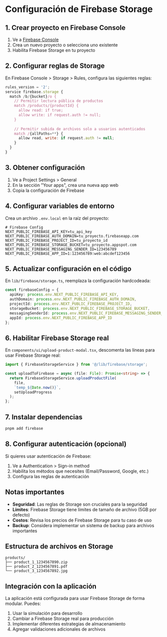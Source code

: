 # Configuración de Firebase Storage

## 1. Crear proyecto en Firebase Console

1. Ve a [Firebase Console](https://console.firebase.google.com/)
2. Crea un nuevo proyecto o selecciona uno existente
3. Habilita Firebase Storage en tu proyecto

## 2. Configurar reglas de Storage

En Firebase Console > Storage > Rules, configura las siguientes reglas:

```javascript
rules_version = '2';
service firebase.storage {
  match /b/{bucket}/o {
    // Permitir lectura pública de productos
    match /products/{productId} {
      allow read: if true;
      allow write: if request.auth != null;
    }
    
    // Permitir subida de archivos solo a usuarios autenticados
    match /{allPaths=**} {
      allow read, write: if request.auth != null;
    }
  }
}
```

## 3. Obtener configuración

1. Ve a Project Settings > General
2. En la sección "Your apps", crea una nueva app web
3. Copia la configuración de Firebase

## 4. Configurar variables de entorno

Crea un archivo `.env.local` en la raíz del proyecto:

```env
# Firebase Config
NEXT_PUBLIC_FIREBASE_API_KEY=tu_api_key
NEXT_PUBLIC_FIREBASE_AUTH_DOMAIN=tu_proyecto.firebaseapp.com
NEXT_PUBLIC_FIREBASE_PROJECT_ID=tu_proyecto_id
NEXT_PUBLIC_FIREBASE_STORAGE_BUCKET=tu_proyecto.appspot.com
NEXT_PUBLIC_FIREBASE_MESSAGING_SENDER_ID=123456789
NEXT_PUBLIC_FIREBASE_APP_ID=1:123456789:web:abcdef123456
```

## 5. Actualizar configuración en el código

En `lib/firebase/storage.ts`, reemplaza la configuración hardcodeada:

```typescript
const firebaseConfig = {
  apiKey: process.env.NEXT_PUBLIC_FIREBASE_API_KEY,
  authDomain: process.env.NEXT_PUBLIC_FIREBASE_AUTH_DOMAIN,
  projectId: process.env.NEXT_PUBLIC_FIREBASE_PROJECT_ID,
  storageBucket: process.env.NEXT_PUBLIC_FIREBASE_STORAGE_BUCKET,
  messagingSenderId: process.env.NEXT_PUBLIC_FIREBASE_MESSAGING_SENDER_ID,
  appId: process.env.NEXT_PUBLIC_FIREBASE_APP_ID
};
```

## 6. Habilitar Firebase Storage real

En `components/ui/upload-product-modal.tsx`, descomenta las líneas para usar Firebase Storage real:

```typescript
import { FirebaseStorageService } from '@/lib/firebase/storage';

const uploadToFirebase = async (file: File): Promise<string> => {
  return FirebaseStorageService.uploadProductFile(
    file, 
    `temp_${Date.now()}`, 
    setUploadProgress
  );
};
```

## 7. Instalar dependencias

```bash
pnpm add firebase
```

## 8. Configurar autenticación (opcional)

Si quieres usar autenticación de Firebase:

1. Ve a Authentication > Sign-in method
2. Habilita los métodos que necesites (Email/Password, Google, etc.)
3. Configura las reglas de autenticación

## Notas importantes

- **Seguridad**: Las reglas de Storage son cruciales para la seguridad
- **Límites**: Firebase Storage tiene límites de tamaño de archivo (5GB por defecto)
- **Costos**: Revisa los precios de Firebase Storage para tu caso de uso
- **Backup**: Considera implementar un sistema de backup para archivos importantes

## Estructura de archivos en Storage

```
products/
├── product_1_1234567890.zip
├── product_2_1234567891.pdf
└── product_3_1234567892.jpg
```

## Integración con la aplicación

La aplicación está configurada para usar Firebase Storage de forma modular. Puedes:

1. Usar la simulación para desarrollo
2. Cambiar a Firebase Storage real para producción
3. Implementar diferentes estrategias de almacenamiento
4. Agregar validaciones adicionales de archivos 